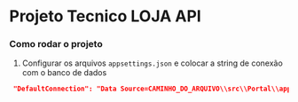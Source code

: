 # Projeto Tecnico LOJA API

### Como rodar o projeto

1. Configurar os arquivos `appsettings.json` e colocar a string de conexão com o banco de dados
```JSON
 "DefaultConnection": "Data Source=CAMINHO_DO_ARQUIVO\\src\\Portal\\app.db"
 ```
